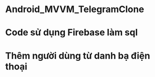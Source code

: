 # Android_MVVM_TelegramClone
# Code sử dụng Firebase làm sql
# Thêm người dùng từ danh bạ điện thoại
